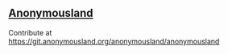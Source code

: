 ## **[Anonymousland](https://anonymousland.org)**

Contribute at https://git.anonymousland.org/anonymousland/anonymousland
